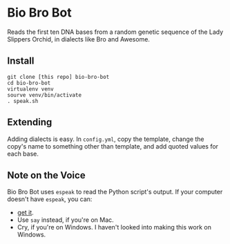 # Bio Bro Bot

Reads the first ten DNA bases from a random genetic sequence of the Lady Slippers Orchid, 
in dialects like Bro and Awesome.

## Install

    git clone [this repo] bio-bro-bot
    cd bio-bro-bot
    virtualenv venv
    sourve venv/bin/activate
    . speak.sh

## Extending

Adding dialects is easy. In `config.yml`, copy the template, 
change the copy's name to something other than template, and add
quoted values for each base.

## Note on the Voice

Bio Bro Bot uses `espeak` to read the Python script's output. If your computer doesn't have `espeak`, you can:

* [get it](http://espeak.sourceforge.net/).
* Use `say` instead, if you're on Mac.
* Cry, if you're on Windows. I haven't looked into making this work on Windows.